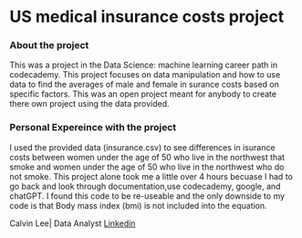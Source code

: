 # US medical insurance costs project

### About the project
This was a project in the Data Science: machine learning career path in codecademy. This project focuses on data manipulation and how to use data to find the averages of male and female in surance costs based on specific factors. This was an open project meant for anybody to create there own project using the data provided.

### Personal Expereince with the project
I used the provided data (insurance.csv) to see differences in isurance costs between women under the age of 50 who live in the northwest that smoke and women under the age of 50 who live in the northwest who do 
not smoke. This project alone took me a little over 4 hours becuase I had to go back and look through documentation,use codecademy, google, and chatGPT. I found this code to be re-useable and the only downside to my code is that Body mass index (bmi) is not included into the equation. 




Calvin Lee| Data Analyst 
[Linkedin](https://www.linkedin.com/in/calvinalee/)
